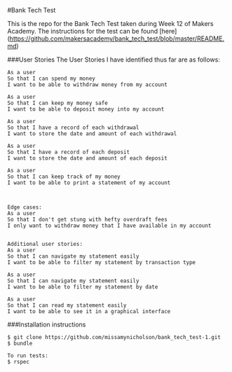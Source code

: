 #Bank Tech Test

This is the repo for the Bank Tech Test taken during Week 12 of Makers Academy. The instructions for the test can be found [here] (https://github.com/makersacademy/bank_tech_test/blob/master/README.md)

###User Stories
The User Stories I have identified thus far are as follows:

```
As a user
So that I can spend my money
I want to be able to withdraw money from my account

As a user
So that I can keep my money safe
I want to be able to deposit money into my account

As a user
So that I have a record of each withdrawal
I want to store the date and amount of each withdrawal

As a user
So that I have a record of each deposit
I want to store the date and amount of each deposit

As a user
So that I can keep track of my money
I want to be able to print a statement of my account



Edge cases:
As a user
So that I don't get stung with hefty overdraft fees
I only want to withdraw money that I have available in my account


Additional user stories:
As a user
So that I can navigate my statement easily
I want to be able to filter my statement by transaction type

As a user
So that I can navigate my statement easily
I want to be able to filter my statement by date

As a user
So that I can read my statement easily
I want to be able to see it in a graphical interface
```

###Installation instructions

```
$ git clone https://github.com/missamynicholson/bank_tech_test-1.git
$ bundle

To run tests:
$ rspec
